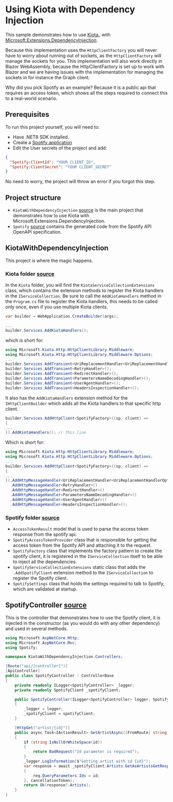 # Using Kiota with Dependency Injection

This sample demonstrates how to use [Kiota](https://learn.microsoft.com/en-us/openapi/kiota/overview?wt.mc_id=SEC-MVP-5004985)_ with [Microsoft.Extensions.DependencyInjection](https://learn.microsoft.com/en-us/dotnet/core/extensions/dependency-injection?wt.mc_id=SEC-MVP-5004985).

Because this implementation uses the `HttpClientFactory` you will never have to worry about running out of sockets, as the `HttpClientFactory` will manage the sockets for you.
This implementation will also work directly in Blazor WebAssembly, because the HttpClientFactory is set up to work with Blazor and we are having issues with the implementation for managing the sockets in for instance the Graph client.

Why did you pick Spotify as an example? Because it is a public api that requires an access token, which shows all the steps required to connect this to a real-world scenario.

## Prerequisites

To run this project yourself, you will need to:

- Have .NET8 SDK installed.
- Create a [Spotify application](https://developer.spotify.com/documentation/web-api/tutorials/getting-started)
- Edit the User secrets of the project and add:

```json
{
  "Spotify:ClientId": "YOUR_CLIENT_ID",
  "Spotify:ClientSecret": "YOUR CLIENT_SECRET"
}
```

No need to worry, the project will throw an error if you forgot this step.

## Project structure

- `KiotaWithDependencyInjection` [source](./KiotaWithDependencyInjection) is the main project that demonstrates how to use Kiota with Microsoft.Extensions.DependencyInjection.
- `Spotify` [source](./Spotify) contains the generated code from the Spotify API OpenAPI specification.

## KiotaWithDependencyInjection

This project is where the magic happens.

### Kiota folder [source](./KiotaWithDependencyInjection/Kiota)

In the `Kiota` folder, you will find the `KiotaServiceCollectionExtensions` class, which contains the extension methods to register the Kiota handlers in the `IServiceCollection`.
Be sure to call the `AddKiotaHandlers` method in the `Program.cs` file to register the Kiota handlers, this needs to be called only once, even if you use multiple Kiota clients.

```csharp
var builder = WebApplication.CreateBuilder(args);

...
builder.Services.AddKiotaHandlers();
```

which is short for:

```csharp
using Microsoft.Kiota.Http.HttpClientLibrary.Middleware;
using Microsoft.Kiota.Http.HttpClientLibrary.Middleware.Options;
...
builder.Services.AddTransient<UriReplacementHandler<UriReplacementHandlerOption>>();
builder.Services.AddTransient<RetryHandler>();
builder.Services.AddTransient<RedirectHandler>();
builder.Services.AddTransient<ParametersNameDecodingHandler>();
builder.Services.AddTransient<UserAgentHandler>();
builder.Services.AddTransient<HeadersInspectionHandler>();
```

It also has the `AddKiotaHandlers` extension method for the `IHttpClientBuilder` which adds all the Kiota handlers to that specific http client.

```csharp
builder.Services.AddHttpClient<SpotifyFactory>((sp, client) =>
{
...
}).AddKiotaHandlers(); // This line
```

Which is short for:

```csharp
using Microsoft.Kiota.Http.HttpClientLibrary.Middleware;
using Microsoft.Kiota.Http.HttpClientLibrary.Middleware.Options;
...
builder.Services.AddHttpClient<SpotifyFactory>((sp, client) =>
{
...
}).AddHttpMessageHandler<UriReplacementHandler<UriReplacementHandlerOption>>()
  .AddHttpMessageHandler<RetryHandler>()
  .AddHttpMessageHandler<RedirectHandler>()
  .AddHttpMessageHandler<ParametersNameDecodingHandler>()
  .AddHttpMessageHandler<UserAgentHandler>()
  .AddHttpMessageHandler<HeadersInspectionHandler>();
```

### Spotify folder [source](./KiotaWithDependencyInjection/Spotify)

- `AccessTokenResult` model that is used to parse the access token response from the spotify api.
- `SpotifyAccessTokenProvider` class that is responsible for getting the access token from the Spotify API and attaching it to the request.
- `SpotifyFactory` class that implements the factory pattern to create the spotify client, it is registered in the `IServiceCollection` itself to be able to inject all the dependencies.
- `SpotifyServiceCollectionExtensions` static class that adds the `.AddSpotifyClient` extension method to the `IServiceCollection` to register the Spotify client.
- `SpotifySettings` class that holds the settings required to talk to Spotify, which are validated at startup.

## SpotifyController [source](./KiotaWithDependencyInjection/Controllers/SpotifyController.cs)

This is the controller that demonstrates how to use the Spotify client, it is injected in the constructor (as you would do with any other dependency) and used in several methods.

```csharp
using Microsoft.AspNetCore.Http;
using Microsoft.AspNetCore.Mvc;
using Spotify;

namespace KiotaWithDependencyInjection.Controllers;

[Route("api/[controller]")]
[ApiController]
public class SpotifyController : ControllerBase
{
    private readonly ILogger<SpotifyController> _logger;
    private readonly SpotifyClient _spotifyClient;

    public SpotifyController(ILogger<SpotifyController> logger, SpotifyClient spotifyClient)
    {
        _logger = logger;
        _spotifyClient = spotifyClient;
    }

    [HttpGet("artist/{id}")]
    public async Task<IActionResult> GetArtistAsync([FromRoute] string id, CancellationToken cancellationToken)
    {
        if (string.IsNullOrWhiteSpace(id))
        {
            return BadRequest("Id parameter is required");
        }
        _logger.LogInformation($"Getting artist with id {id}");
        var response = await _spotifyClient.Artists.GetAsArtistsGetResponseAsync(req =>
        {
            req.QueryParameters.Ids = id;
        }, cancellationToken);
        return Ok(response?.Artists);
    }
}
```

